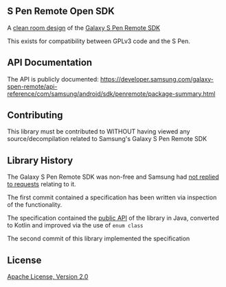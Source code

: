 ## S Pen Remote Open SDK

A [clean room design](https://en.wikipedia.org/wiki/Clean_room_design) of the
[Galaxy S Pen Remote SDK](https://developer.samsung.com/galaxy-spen-remote/overview.html)

This exists for compatibility between GPLv3 code and the S Pen.

## API Documentation

The API is publicly documented: https://developer.samsung.com/galaxy-spen-remote/api-reference/com/samsung/android/sdk/penremote/package-summary.html

## Contributing

This library must be contributed to WITHOUT having viewed any source/decompilation related to
Samsung's Galaxy S Pen Remote SDK

## Library History

The Galaxy S Pen Remote SDK was non-free and Samsung had [not replied to requests](https://forum.developer.samsung.com/t/disabling-spen-air-command-for-the-app/18585/2) 
relating to it.

The first commit contained a specification has been written via 
inspection of the functionality.

The specification contained the [public API](https://developer.samsung.com/galaxy-spen-remote/api-reference/com/samsung/android/sdk/penremote/package-summary.html) 
of the library in Java, converted to Kotlin and improved via the use of `enum class`

The second commit of this library implemented the specification

## License

[Apache License, Version 2.0](http://www.apache.org/licenses/LICENSE-2.0)
